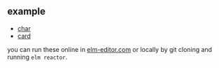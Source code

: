 ## example

  - [char](https://lue-bird.github.io/elm-keysset/example/char)
  - [card](https://lue-bird.github.io/elm-keysset/example/card)

you can run these online in [elm-editor.com](https://elm-editor.com/) or locally by git cloning and running `elm reactor`.
